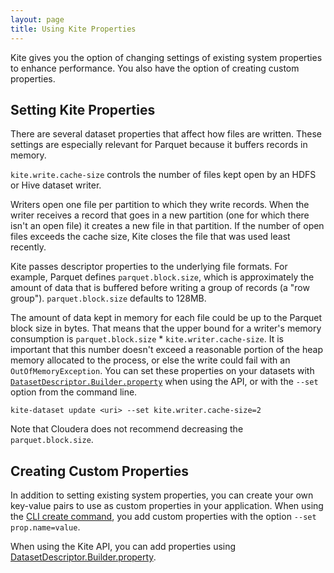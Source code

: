 ```yaml
---
layout: page
title: Using Kite Properties
---
```


Kite gives you the option of changing settings of existing system properties to enhance performance. You also have the option of creating custom properties.

## Setting Kite Properties

There are several dataset properties that affect how files are written. These settings are especially relevant for Parquet because it buffers records in memory. 

`kite.write.cache-size` controls the number of files kept open by an HDFS or Hive dataset writer.

Writers open one file per partition to which they write records. When the writer receives a record that goes in a new partition (one for which there isn't an open file) it creates a new file in that partition. If the number of open files exceeds the cache size, Kite closes the file that was used least recently.

Kite passes descriptor properties to the underlying file formats. For example, Parquet defines `parquet.block.size`, which is approximately the amount of data that is buffered before writing a group of records (a "row group"). `parquet.block.size` defaults to 128MB.

The amount of data kept in memory for each file could be up to the Parquet block size in bytes. That means that the upper bound for a writer's memory consumption is `parquet.block.size` * `kite.writer.cache-size`. It is important that this number doesn't exceed a reasonable portion of the heap memory allocated to the process, or else the write could fail with an `OutOfMemoryException`. You can set these properties on your datasets with [`DatasetDescriptor.Builder.property`][dataset-descriptor-builder] when using the API, or with the `--set` option from the command line.

```
kite-dataset update <uri> --set kite.writer.cache-size=2
```

Note that Cloudera does not recommend decreasing the `parquet.block.size`.

## Creating Custom Properties

In addition to setting existing system properties, you can create your own key-value pairs to use as custom properties in your application. When using the  [CLI create command]({{site.baseurl}}/cli-reference.html#create), you add custom properties with the option `--set prop.name=value`.

When using the Kite API, you can add properties using [DatasetDescriptor.Builder.property][dataset-descriptor-builder].

[dataset-descriptor-builder]: http://kitesdk.org/docs/current/apidocs/org/kitesdk/data/DatasetDescriptor.Builder.html#property(java.lang.String,%20java.lang.String).